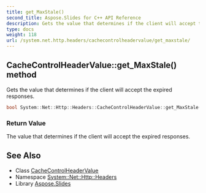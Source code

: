 ```yaml
---
title: get_MaxStale()
second_title: Aspose.Slides for C++ API Reference
description: Gets the value that determines if the client will accept the expired responses.
type: docs
weight: 118
url: /system.net.http.headers/cachecontrolheadervalue/get_maxstale/
---
```

## CacheControlHeaderValue::get_MaxStale() method


Gets the value that determines if the client will accept the expired responses.

```cpp
bool System::Net::Http::Headers::CacheControlHeaderValue::get_MaxStale()
```


### Return Value

The value that determines if the client will accept the expired responses.

## See Also

* Class [CacheControlHeaderValue](../)
* Namespace [System::Net::Http::Headers](../../)
* Library [Aspose.Slides](../../../)